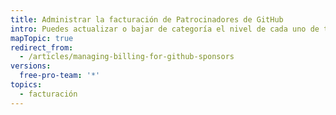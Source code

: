 ```yaml
---
title: Administrar la facturación de Patrocinadores de GitHub
intro: Puedes actualizar o bajar de categoría el nivel de cada uno de tus patrocinadores.
mapTopic: true
redirect_from:
  - /articles/managing-billing-for-github-sponsors
versions:
  free-pro-team: '*'
topics:
  - facturación
---
```


